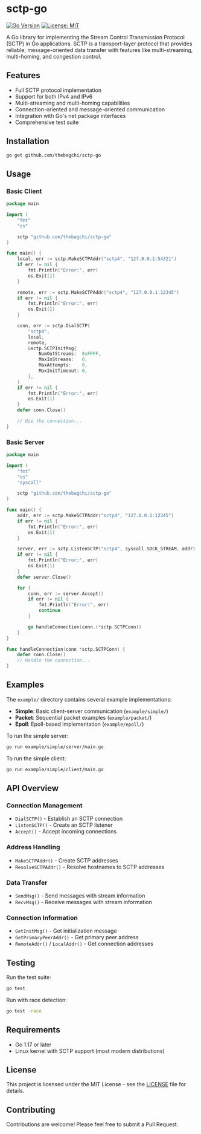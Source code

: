 # sctp-go

[![Go Version](https://img.shields.io/badge/go-%3E%3D1.17-blue.svg)](https://golang.org/)
[![License: MIT](https://img.shields.io/badge/License-MIT-yellow.svg)](https://opensource.org/licenses/MIT)

A Go library for implementing the Stream Control Transmission Protocol (SCTP) in Go applications. SCTP is a transport-layer protocol that provides reliable, message-oriented data transfer with features like multi-streaming, multi-homing, and congestion control.

## Features

- Full SCTP protocol implementation
- Support for both IPv4 and IPv6
- Multi-streaming and multi-homing capabilities
- Connection-oriented and message-oriented communication
- Integration with Go's net package interfaces
- Comprehensive test suite

## Installation

```bash
go get github.com/thebagchi/sctp-go
```

## Usage

### Basic Client

```go
package main

import (
    "fmt"
    "os"

    sctp "github.com/thebagchi/sctp-go"
)

func main() {
    local, err := sctp.MakeSCTPAddr("sctp4", "127.0.0.1:54321")
    if err != nil {
        fmt.Println("Error:", err)
        os.Exit(1)
    }

    remote, err := sctp.MakeSCTPAddr("sctp4", "127.0.0.1:12345")
    if err != nil {
        fmt.Println("Error:", err)
        os.Exit(1)
    }

    conn, err := sctp.DialSCTP(
        "sctp4",
        local,
        remote,
        &sctp.SCTPInitMsg{
            NumOutStreams:  0xFFFF,
            MaxInStreams:   0,
            MaxAttempts:    0,
            MaxInitTimeout: 0,
        },
    )
    if err != nil {
        fmt.Println("Error:", err)
        os.Exit(1)
    }
    defer conn.Close()

    // Use the connection...
}
```

### Basic Server

```go
package main

import (
    "fmt"
    "os"
    "syscall"

    sctp "github.com/thebagchi/sctp-go"
)

func main() {
    addr, err := sctp.MakeSCTPAddr("sctp4", "127.0.0.1:12345")
    if err != nil {
        fmt.Println("Error:", err)
        os.Exit(1)
    }

    server, err := sctp.ListenSCTP("sctp4", syscall.SOCK_STREAM, addr)
    if err != nil {
        fmt.Println("Error:", err)
        os.Exit(1)
    }
    defer server.Close()

    for {
        conn, err := server.Accept()
        if err != nil {
            fmt.Println("Error:", err)
            continue
        }

        go handleConnection(conn.(*sctp.SCTPConn))
    }
}

func handleConnection(conn *sctp.SCTPConn) {
    defer conn.Close()
    // Handle the connection...
}
```

## Examples

The `example/` directory contains several example implementations:

- **Simple**: Basic client-server communication (`example/simple/`)
- **Packet**: Sequential packet examples (`example/packet/`)
- **Epoll**: Epoll-based implementation (`example/epoll/`)

To run the simple server:

```bash
go run example/simple/server/main.go
```

To run the simple client:

```bash
go run example/simple/client/main.go
```

## API Overview

### Connection Management
- `DialSCTP()` - Establish an SCTP connection
- `ListenSCTP()` - Create an SCTP listener
- `Accept()` - Accept incoming connections

### Address Handling
- `MakeSCTPAddr()` - Create SCTP addresses
- `ResolveSCTPAddr()` - Resolve hostnames to SCTP addresses

### Data Transfer
- `SendMsg()` - Send messages with stream information
- `RecvMsg()` - Receive messages with stream information

### Connection Information
- `GetInitMsg()` - Get initialization message
- `GetPrimaryPeerAddr()` - Get primary peer address
- `RemoteAddr()` / `LocalAddr()` - Get connection addresses

## Testing

Run the test suite:

```bash
go test
```

Run with race detection:

```bash
go test -race
```

## Requirements

- Go 1.17 or later
- Linux kernel with SCTP support (most modern distributions)

## License

This project is licensed under the MIT License - see the [LICENSE](LICENSE) file for details.

## Contributing

Contributions are welcome! Please feel free to submit a Pull Request.
